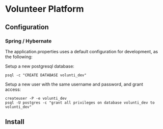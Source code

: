 # Volunteer Platform

## Configuration

### Spring / Hybernate

The application.properties uses a default configuration for development, as the following:

Setup a new postgresql database:

```
psql -c "CREATE DATABASE volunti_dev"
```

Setup a new user with the same username and password, and grant access:

```
createuser -P -e volunti_dev
psql -U postgres -c "grant all privileges on database volunti_dev to volunti_dev"
```

## Install

